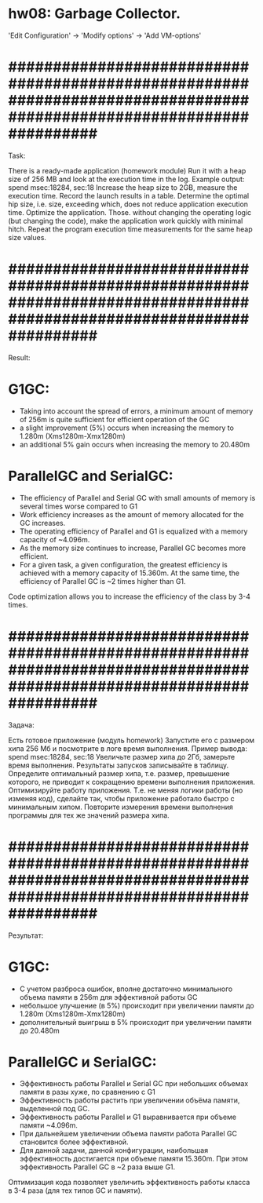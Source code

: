 # hw08: Garbage Collector.
'Edit Configuration' 
    -> 'Modify options' 
        -> 'Add VM-options'


# ###################################################################################################################### #
Task:

There is a ready-made application (homework module)
Run it with a heap size of 256 MB and look at the execution time in the log.
Example output:
spend msec:18284, sec:18
Increase the heap size to 2GB, measure the execution time.
Record the launch results in a table.
Determine the optimal hip size, i.e. size, exceeding which,
does not reduce application execution time.
Optimize the application.
Those. without changing the operating logic (but changing the code), make the application work quickly with minimal hitch.
Repeat the program execution time measurements for the same heap size values.


# ###################################################################################################################### #
Result:

# G1GC:
- Taking into account the spread of errors, a minimum amount of memory of 256m is quite sufficient for efficient operation of the GC
- a slight improvement (5%) occurs when increasing the memory to 1.280m (Xms1280m-Xmx1280m)
- an additional 5% gain occurs when increasing the memory to 20.480m

# ParallelGC and SerialGC:
- The efficiency of Parallel and Serial GC with small amounts of memory is several times worse compared to G1
- Work efficiency increases as the amount of memory allocated for the GC increases.
- The operating efficiency of Parallel and G1 is equalized with a memory capacity of ~4.096m.
- As the memory size continues to increase, Parallel GC becomes more efficient.
- For a given task, a given configuration, the greatest efficiency is achieved with a memory capacity of 15.360m.
  At the same time, the efficiency of Parallel GC is ~2 times higher than G1.

Code optimization allows you to increase the efficiency of the class by 3-4 times.


# ###################################################################################################################### #
Задача:

Есть готовое приложение (модуль homework)
Запустите его с размером хипа 256 Мб и посмотрите в логе время выполнения.
Пример вывода:
spend msec:18284, sec:18
Увеличьте размер хипа до 2Гб, замерьте время выполнения.
Результаты запусков записывайте в таблицу.
Определите оптимальный размер хипа, т.е. размер, превышение которого,
не приводит к сокращению времени выполнения приложения.
Оптимизируйте работу приложения.
Т.е. не меняя логики работы (но изменяя код), сделайте так, чтобы приложение работало быстро с минимальным хипом.
Повторите измерения времени выполнения программы для тех же значений размера хипа.

# ###################################################################################################################### #
Результат:

# G1GC:
- С учетом разброса ошибок, вполне достаточно минимального объема памяти в 256m для эффективной работы GC
- небольшое улучшение (в 5%) происходит при увеличении памяти до 1.280m (Xms1280m-Xmx1280m)
- дополнительный выигрыш в 5% происходит при увеличении памяти до 20.480m

# ParallelGC и SerialGC:
- Эффективность работы Parallel и Serial GC при небольших объемах памяти в разы хуже, по сравнению с G1
- Эффективность работы растить при увеличении объёма памяти, выделенной под GC.
- Эффективность работы Parallel и G1 выравнивается при объеме памяти ~4.096m.
- При дальнейшем увеличении объема памяти работа Parallel GC становится более эффективной.
- Для данной задачи, данной конфигурации, наибольшая эффективность достигается при объеме памяти 15.360m.
  При этом эффективность Parallel GC в ~2 раза выше G1.

Оптимизация кода позволяет увеличить эффективность работы класса в 3-4 раза (для тех типов GC и памяти).
